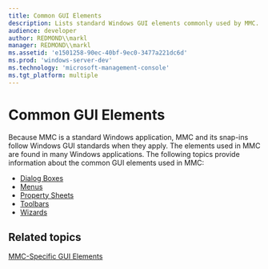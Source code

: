 ```yaml
---
title: Common GUI Elements
description: Lists standard Windows GUI elements commonly used by MMC.
audience: developer
author: REDMOND\\markl
manager: REDMOND\\markl
ms.assetid: 'e1501258-90ec-40bf-9ec0-3477a221dc6d'
ms.prod: 'windows-server-dev'
ms.technology: 'microsoft-management-console'
ms.tgt_platform: multiple
---
```


# Common GUI Elements

Because MMC is a standard Windows application, MMC and its snap-ins follow Windows GUI standards when they apply. The elements used in MMC are found in many Windows applications. The following topics provide information about the common GUI elements used in MMC:

-   [Dialog Boxes](dialog-boxes.md)
-   [Menus](menus.md)
-   [Property Sheets](property-sheets.md)
-   [Toolbars](toolbars.md)
-   [Wizards](wizards.md)

## Related topics

<dl> <dt>

[MMC-Specific GUI Elements](mmc-specific-gui-elements.md)
</dt> </dl>

 

 




